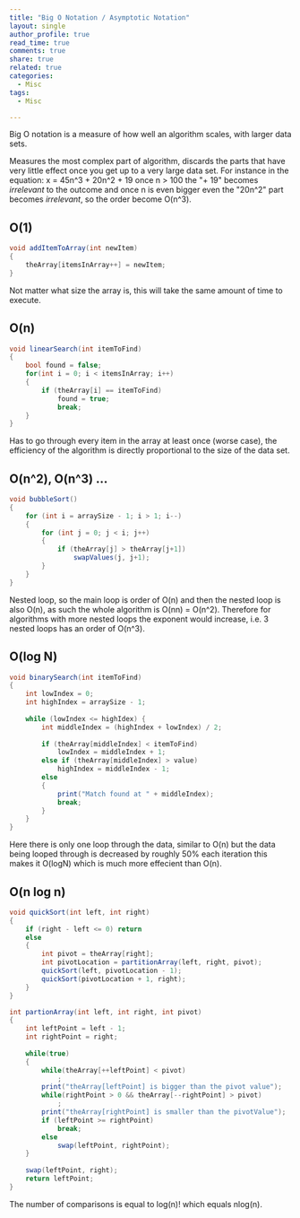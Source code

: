 ```yaml
---
title: "Big O Notation / Asymptotic Notation"
layout: single
author_profile: true
read_time: true
comments: true
share: true
related: true
categories:
  - Misc
tags:
  - Misc

---
```


Big O notation is a measure of how well an algorithm scales, with larger data  sets.

Measures the most complex part of algorithm, discards the parts that have very little effect once you get up to a very large data set. For instance in the equation: x = 45n^3 + 20n^2 + 19 once n > 100 the "+ 19" becomes _irrelevant_ to the outcome and once n is even bigger even the "20n^2" part becomes _irrelevant_, so the order become O(n^3).


## O(1)


```c#
void addItemToArray(int newItem)
{
	theArray[itemsInArray++] = newItem;
}
```

Not matter what size the array is, this will take the same amount of time to execute.

## O(n)

```c#
void linearSearch(int itemToFind)
{
	bool found = false;
	for(int i = 0; i < itemsInArray; i++)
  	{
    	if (theArray[i] == itemToFind)
      		found = true;
      		break;
  	}
}
```

 Has to go through every item in the array at least once (worse case), the efficiency of the algorithm is directly proportional to the size of the data set.

## O(n^2), O(n^3) ...

```c#
void bubbleSort()
{
	for (int i = arraySize - 1; i > 1; i--) 
	{
  		for (int j = 0; j < i; j++) 
    	{
    		if (theArray[j] > theArray[j+1])
	  			swapValues(j, j+1);
	  	}
	}
}
```

Nested loop, so the main loop is order of O(n) and then the nested loop is also O(n), as such the whole algorithm is O(nn) = O(n^2).  Therefore for algorithms with more nested loops the exponent would increase, i.e. 3 nested loops has an order of O(n^3).

## O(log N)

```c#
void binarySearch(int itemToFind)
{
	int lowIndex = 0;
  	int highIndex = arraySize - 1;
  
  	while (lowIndex <= highIdex) {
    	int middleIndex = (highIndex + lowIndex) / 2;
      	
      	if (theArray[middleIndex] < itemToFind)
          	lowIndex = middleIndex + 1;
      	else if (theArray[middleIndex] > value)
          	highIndex = middleIndex - 1;
      	else
        {
        	print("Match found at " + middleIndex);
          	break;
        }
  	}
}
```

Here there is only one loop through the data, similar to O(n) but the data being looped through is decreased by roughly 50% each iteration this makes it O(logN) which is much more effecient than O(n).

## O(n log n)

```c#
void quickSort(int left, int right)
{
 	if (right - left <= 0) return
    else
    {
      	int pivot = theArray[right];
      	int pivotLocation = partitionArray(left, right, pivot);
      	quickSort(left, pivotLocation - 1);
      	quickSort(pivotLocation + 1, right);
    }
}

int partionArray(int left, int right, int pivot)
{
  	int leftPoint = left - 1;
  	int rightPoint = right;
  
  	while(true)
    {
      	while(theArray[++leftPoint] < pivot)
          	;
        print("theArray[leftPoint] is bigger than the pivot value");
        while(rightPoint > 0 && theArray[--rightPoint] > pivot)
          	;
        print("theArray[rightPoint] is smaller than the pivotValue");
        if (leftPoint >= rightPoint)
          	break;
     	else
          	swap(leftPoint, rightPoint);
    }
  
  	swap(leftPoint, right);
  	return leftPoint;
}
```

The number of comparisons is equal to log(n)! which equals nlog(n).
